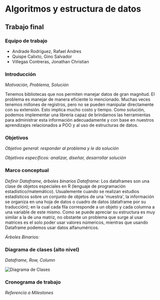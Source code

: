 Algoritmos y estructura de datos
================================

Trabajo final
-------------

### Equipo de trabajo
* Andrade Rodríguez, Rafael Andres
* Quispe Calixto, Gino Salvador 
* Villegas Contreras, Jonathan Christian

### Introducción

_Motivación, Problema, Solución_ 

Tenemos bibliotecas que nos permiten manejar datos de gran magnitud. El problema es manejar de manera eficiente lo mencionado. Muchas veces tenemos millones de registros, pero no se pueden manipular directamente con su extensión. Esto implica mucho costo y tiempo. Como solución, podemos implementar una librería capaz de brindarnos las herramientas para administrar esta información adecuadamente y con base en nuestros aprendizajes relacionados a POO y al uso de estructuras de datos.

### Objetivos

_Objetivo general: responder al problema y le da solución_ 

_Objetivos específicos: analizar, diseñar, desarrollar solución_

### Marco conceptual

_Definir Dataframe, árboles binarios_
_Dataframe:_
Los dataframes son una clase de objetos especiales en R (lenguaje de programación estadistico/matemático). Usualemente cuando se realizan estudios estadísticos sobre un conjunto de objetos de una 'muestra', la información se organiza en una hoja de datos o cuadro de datos (dataframe por su traducción); en la cual cada fila corresponde a un objeto y cada columna a una variable de este mismo. 
Como se puede apreciar su estructura es muy similar a la de una matriz, no obstante un problema que surge al usar matrices es el solo poder usar valores númericos, mientras que usando Dataframe podemos usar datos alfanuméricos.

_Árboles Binarios:_


### Diagrama de clases (alto nivel)

_Dataframe, Row, Column_

![Diagrama de Clases](Diagramadeclases.png)

### Cronograma de trabajo

_Referencia a Milestones_
